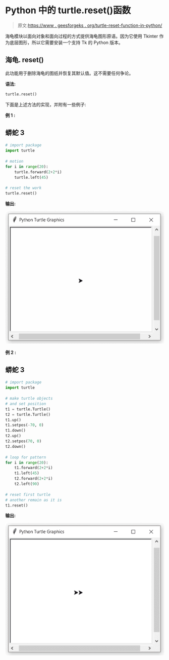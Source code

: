 # Python 中的 turtle.reset()函数

> 原文:[https://www . geesforgeks . org/turtle-reset-function-in-python/](https://www.geeksforgeeks.org/turtle-reset-function-in-python/)

海龟模块以面向对象和面向过程的方式提供海龟图形原语。因为它使用 Tkinter 作为底层图形，所以它需要安装一个支持 Tk 的 Python 版本。

## 海龟. reset()

此功能用于删除海龟的图纸并恢复其默认值。这不需要任何争论。

**语法:**

```py
turtle.reset()

```

下面是上述方法的实现，并附有一些例子:

**例 1 :**

## 蟒蛇 3

```py
# import package
import turtle

# motion
for i in range(20):
    turtle.forward(2+2*i)
    turtle.left(45)

# reset the work
turtle.reset()
```

**输出:**

![](img/25c10ed8e9009235aa0d95ab6979f162.png)

**例 2 :**

## 蟒蛇 3

```py
# import package
import turtle

# make turtle objects
# and set position
t1 = turtle.Turtle()
t2 = turtle.Turtle()
t1.up()
t1.setpos(-70, 0)
t1.down()
t2.up()
t2.setpos(70, 0)
t2.down()

# loop for pattern
for i in range(20):
    t1.forward(2+2*i)
    t1.left(45)
    t2.forward(2+2*i)
    t2.left(90)

# reset first turtle
# another remain as it is
t1.reset()
```

**输出:**

![](img/8e5584d83f0ad722a1f819493ac7c40c.png)